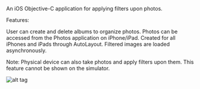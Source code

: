 An iOS Objective-C application for applying filters upon photos.

Features:

User can create and delete albums to organize photos.
Photos can be accessed from the Photos application on iPhone/iPad.
Created for all iPhones and iPads through AutoLayout.
Filtered images are loaded asynchronously.

Note: Physical device can also take photos and apply filters upon them. This feature cannot be shown on the simulator. 

![alt tag](https://github.com/sp71/FilterGallery/blob/master/demo.gif)
